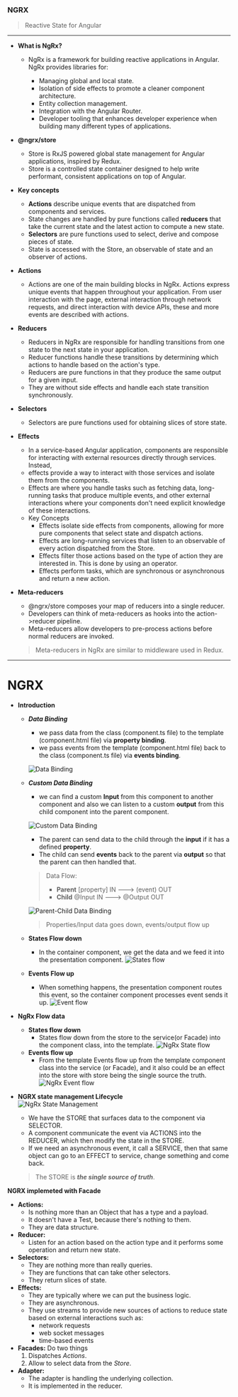 ### NGRX
> Reactive State for Angular
***

- **What is NgRx?**
  - NgRx is a framework for building reactive applications in Angular. NgRx provides libraries for:

    - Managing global and local state.
    - Isolation of side effects to promote a cleaner component architecture.
    - Entity collection management.
    - Integration with the Angular Router.
    - Developer tooling that enhances developer experience when building many different types of applications.



- **@ngrx/store**
    - Store is RxJS powered global state management for Angular applications, inspired by Redux. 
    - Store is a controlled state container designed to help write performant, consistent applications on top of Angular.

- **Key concepts**
  - **Actions** describe unique events that are dispatched from components and services.
  - State changes are handled by pure functions called **reducers** that take the current state and the latest action to compute a new state.
  - **Selectors** are pure functions used to select, derive and compose pieces of state.
  - State is accessed with the Store, an observable of state and an observer of actions.

- **Actions**
  - Actions are one of the main building blocks in NgRx. Actions express unique events that happen throughout your application. From user interaction with the page, external interaction through network requests, and direct interaction with device APIs, these and more events are described with actions.

- **Reducers**
    - Reducers in NgRx are responsible for handling transitions from one state to the next state in your application. 
    - Reducer functions handle these transitions by determining which actions to handle based on the action's type.
    - Reducers are pure functions in that they produce the same output for a given input. 
    - They are without side effects and handle each state transition synchronously.

- **Selectors**
    - Selectors are pure functions used for obtaining slices of store state.

- **Effects**
    - In a service-based Angular application, components are responsible for interacting with external resources directly through services. Instead, 
    - effects provide a way to interact with those services and isolate them from the components. 
    - Effects are where you handle tasks such as fetching data, long-running tasks that produce multiple events, and other external interactions where your components don't need explicit knowledge of these interactions.
    - Key Concepts
      - Effects isolate side effects from components, allowing for more pure components that select state and dispatch actions.
      - Effects are long-running services that listen to an observable of every action dispatched from the Store.
      - Effects filter those actions based on the type of action they are interested in. This is done by using an operator.
      - Effects perform tasks, which are synchronous or asynchronous and return a new action.


- **Meta-reducers**
    - @ngrx/store composes your map of reducers into a single reducer.
    - Developers can think of meta-reducers as hooks into the action->reducer pipeline.
    -  Meta-reducers allow developers to pre-process actions before normal reducers are invoked.
    > Meta-reducers in NgRx are similar to middleware used in Redux.


***
# NGRX

- **Introduction**
  - ***Data Binding***
    - we pass data from the class (component.ts file) to the template (component.html file) via **property binding**.
    - we pass events from the template (component.html file) back to the class (component.ts file) via **events binding**.
  
    ![Data Binding](../assets/data-binding.png)

  - ***Custom Data Binding***
    - we can find a custom **Input** from this component to another component and also we can listen to a custom **output** from this child component into the parent component.
  
    ![Custom Data Binding](../assets/custom-data-binding.png)

    - The parent can send data to the child through the **input** if it has a defined **property**.
    - The child can send **events** back to the parent via **output** so that the parent can then handled that.
    > Data Flow:
    > - **Parent**   [property] IN ---> (event) OUT
    > - **Child**    @Input IN ---> @Output OUT

    ![Parent-Child Data Binding](../assets/parent-child-data-binding.png)
    > Properties/Input data goes down, events/output flow up

  - **States Flow down**  
    - In the container component, we get the data and we feed it into the presentation component. 
    ![States flow](../assets/state-flow-down.png)
  - **Events Flow up**  
    - When something happens, the presentation component routes this event, so the container component processes event sends it up. 
    ![Event flow](../assets/event-flow-up.png)

- **NgRx Flow data**
  - **States flow down** 
    - States flow down from the store to the service(or Facade) into the component class, into the template. 
    ![NgRx State flow](../assets/ngrx-state-flow-down.png)
  - **Events flow up** 
    - From the template Events flow up from the template component class into the service (or Facade), and it also could be an effect into the store with store being the single source the truth. 
    ![NgRx Event flow](../assets/ngrx-event-flow-up.png)
- **NGRX state management Lifecycle**  
  ![NgRx State Management](../assets/ngrx-state-management.png)
  - We have the STORE that surfaces data to the component via SELECTOR.
  - A component communicate the event via ACTIONS into the REDUCER, which then modify the state in the STORE.
  - If we need an asynchronous event, it call a SERVICE, then that same object can go to an EFFECT to service, change something and come back.
  > The STORE is ***the single source of truth***.


**NGRX implemeted with Facade**

- **Actions:** 
  - Is nothing more than an Object that has a type and a payload.
  - It doesn't have a Test, because there's nothing to them. 
  - They are data structure.
- **Reducer:**  
  - Listen for an action based on the action type and it performs some operation and return new state. 
- **Selectors:**
  - They are nothing more than really queries. 
  - They are functions that can take other selectors.
  - They return slices of state.
- **Effects:**
  - They are typically where we can put the business logic.
  - They are asynchronous.
  - They use streams to provide new sources of actions to reduce state based on external interactions such as:
    - network requests
    - web socket messages
    - time-based events
- **Facades:** Do two things
  1. Dispatches *Actions*.
  2. Allow to select data from the *Store*. 
- **Adapter:**
  - The adapter is handling the underlying collection.
  - It is implemented in the reducer.

